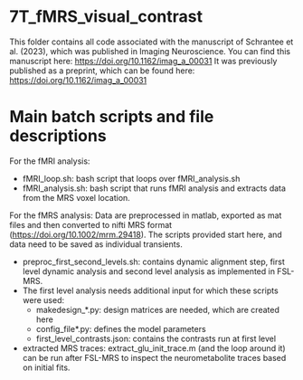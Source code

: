 # 7T_fMRS_visual_contrast
This folder contains all code associated with the manuscript of Schrantee et al. (2023), which was published in Imaging Neuroscience. 
You can find this manuscript here: https://doi.org/10.1162/imag_a_00031
It was previously published as a preprint, which can be found here: https://doi.org/10.1162/imag_a_00031

# Main batch scripts and file descriptions
For the fMRI analysis: 
- fMRI_loop.sh: bash script that loops over fMRI_analysis.sh
- fMRI_analysis.sh: bash script that runs fMRI analysis and extracts data from the MRS voxel location. 

For the fMRS analysis: 
Data are preprocessed in matlab, exported as mat files and then converted to nifti MRS format (https://doi.org/10.1002/mrm.29418). The scripts provided start here, and data need to be saved as individual transients. 
- preproc_first_second_levels.sh: contains dynamic alignment step, first level dynamic analysis and second level analysis as implemented in FSL-MRS.
- The first level analysis needs additional input for which these scripts were used:
  - makedesign_*.py: design matrices are needed, which are created here
  - config_file*.py: defines the model parameters
  - first_level_contrasts.json: contains the contrasts run at first level
- extracted MRS traces: extract_glu_init_trace.m (and the loop around it) can be run after FSL-MRS to inspect the neurometabolite traces based on initial fits. 
